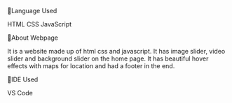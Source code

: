 🎯Language Used

HTML
CSS
JavaScript

🎯About Webpage

It is a website made up of html css and javascript. It has image slider, video slider and background slider on the home page. It has beautiful hover effects with maps for location and had a footer in the end.

🎯IDE Used
 
 VS Code

